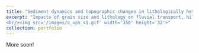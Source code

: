 ```yaml
---
title: "Sediment dynamics and topographic changes in lithologically heterogeneous landscapes"
excerpt: "Impacts of grain size and lithology on fluvial transport, hillslope-channel coupling and landscape evolution
<br/><img src='/images/c_ups_s1.gif' width='350' height='32'>"
collection: portfolio
---
```


More soon!

